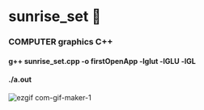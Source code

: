 # sunrise_set 🌅
### COMPUTER graphics C++
#### g++ sunrise_set.cpp -o firstOpenApp -lglut -lGLU -lGL
#### ./a.out

![ezgif com-gif-maker-1](https://user-images.githubusercontent.com/80798531/139532062-3b0eb540-ab1d-4127-a4fe-2ff6041d52dd.gif)
